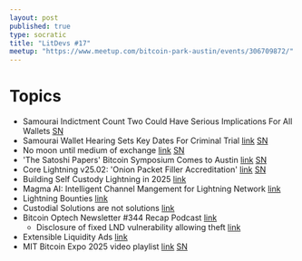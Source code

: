```yaml
---
layout: post
published: true
type: socratic
title: "LitDevs #17"
meetup: "https://www.meetup.com/bitcoin-park-austin/events/306709872/"
---
```


# Topics

- Samourai Indictment Count Two Could Have Serious Implications For All Wallets [SN](https://stacker.news/items/517522)
- Samourai Wallet Hearing Sets Key Dates For Criminal Trial [link](https://www.therage.co/samourai-wallet-hearing-sets-key-dates-for-criminal-trial/) [SN](https://stacker.news/items/917150)
- No moon until medium of exchange [link](https://substack.com/home/post/p-159304685) [SN](https://stacker.news/items/916596)
- 'The Satoshi Papers' Bitcoin Symposium Comes to Austin [link](https://bitcoinnews.com/adoption/satoshi-papers-bitcoin-symposium-austin/) [SN](https://stacker.news/items/916556)
- Core Lightning v25.02: 'Onion Packet Filler Accreditation' [link](https://www.nobsbitcoin.com/core-lightning-v25-02/) [SN](https://stacker.news/items/915624)
- Building Self Custody Lightning in 2025 [link](https://sats.build/self-custody-lightning-2025/)
- Magma AI: Intelligent Channel Mangement for Lightning Network [link](https://amboss.tech/blog/magma-ai)
- Lightning Bounties [link](https://www.lightningbounties.com/)
- Custodial Solutions are not solutions [link](https://spiralbtc.substack.com/p/custodial-solutions-are-not-solutions)
- Bitcoin Optech Newsletter #344 Recap Podcast [link](https://bitcoinops.org/en/podcast/2025/03/11/)
  - Disclosure of fixed LND vulnerability allowing theft [link](https://bitcoinops.org/en/newsletters/2025/03/07/#disclosure-of-fixed-lnd-vulnerability-allowing-theft)
- Extensible Liquidity Ads [link](https://github.com/lightning/bolts/pull/1153)
- MIT Bitcoin Expo 2025 video playlist [link](https://www.youtube.com/playlist?list=PLe0djdakvnFbw4URB3g544Hmt1yPiHL00) [SN](https://stacker.news/items/938496)
